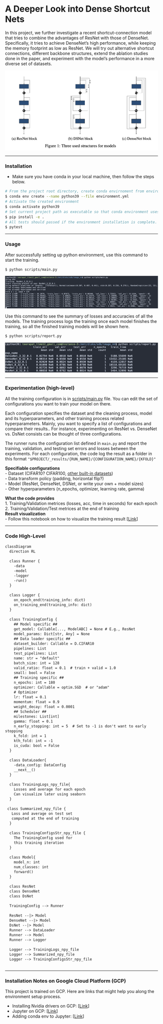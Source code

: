 # A Deeper Look into Dense Shortcut Nets

In this project, we further investigate a recent shortcut-connection model that
tries to combine the advantages of ResNet with those of DenseNet. Specifically, it
tries to achieve DenseNet’s high performance, while keeping the memory footprint
as low as ResNet. We will try out alternative shortcut connections, different
backbone structures, extend the ablation studies done in the paper, and experiment
with the model’s performance in a more diverse set of datasets.

![model structures](images/model_structures.png)

---

### Installation
- Make sure you have conda in your local machine, then follow the steps below.

```bash
# From the project root directory, create conda envirnoment from environment.yml
$ conda env create --name python39 --file environment.yml
# Activate the created environment
$ conda activate python39
# Set current project path as executable so that conda environment uses the project code.
$ pip install -e .
# All tests should passed if the environment installation is complete.
$ pytest 
```

---

### Usage 

After successfully setting up python environment, use this command to start the training.

```bash
$ python scripts/main.py
```

![train sample](images/code_train_sample.png)

Use this command to see the summary of losses and accuracies of all the models. The training process logs the training once each model finishes the training, so all the finished training models will be shown here.

```bash
$ python scripts/report.py
```

![report sample](images/code_report_sample.png)

---
  
### Experimentation (high-level)

All the training configuration is in [scripts/main.py](./scripts/main.py) file. 
You can edit the set of configurations you want to train your model on there.

Each configuration specifies the dataset and the cleaning process, model and its hyperparameters, and other training process related hyperparameters. Mainly, you want to specify a list of configurations and compare their results.. For instance, experimenting on ResNet vs. DenseNet vs. DsNet consists can be thought of three configurations.

The runner runs the configuration list defined in `main.py` and report the training, validation, and testing set errors and losses between the experiments. For each configuration, the code log the result as a folder in this format  `"$PROJECT/_results/{RUN_NAME}/{CONFIGURATION_NAME}/{KFOLD}"`   

**Specifiable configurations**  
    - Dataset (CIFAR10? CIFAR100, [other built-in datasets](https://pytorch.org/vision/stable/datasets.html#built-in-datasets))  
    - Data transform policy (padding, horizontal flip?)  
    - Model (ResNet, DenseNet, DSNet, or write your own + model sizes)  
    - Other hyperparameters (n_epochs, optimizer, learning rate, gamma)  
    
**What the code provides**  
    1. Training/Validation metrices (losses, acc, time in seconds) for each epoch  
    2. Training/Validation/Test metrices at the end of training  
**Result visualization**  
    - Follow this notebook on how to visualize the training result [[Link](https://github.com/teerapat-ch/image_nn/blob/master/notebooks/Report%20Visualization%20-%20ResNet%20vs%20DsNet%20vs%20DenseNet.ipynb)]

---

### Code High-Level

```mermaid
classDiagram
  direction RL
  
  class Runner {
    -data
    -model
    -logger
    -run()
  }
  
  class Logger {
    on_epoch_end(training_info: dict)
    on_training_end(training_info: dict)
  }
  
  class TrainingConfig {
    ## Model specific ##
    get_model: Callable[..., ModelABC] = None # E.g., ResNet
    model_params: Dict[str, Any] = None
    ## Data loader specific ##
    dataset_builder: Callable = D.CIFAR10
    pipelines: List
    test_pipelines: List
    name: str = "default"
    batch_size: int = 128
    valid_ratio: float = 0.1  # train + valid = 1.0
    small: bool = False
    ## Training specific ##
    n_epochs: int = 180
    optimizer: Callable = optim.SGD  # or "adam"
    # Optimizer
    lr: float = 0.1
    momentum: float = 0.9
    weight_decay: float = 0.0001
    ## Scheduler ##
    milestones: List[int]
    gamma: float = 0.1
    n_early_stopping: int = 5  # Set to -1 is don't want to early stopping
    k_fold: int = 1
    kth_fold: int = -1
    is_cuda: bool = False
  }
  
  class DataLoader{
    -data_config: DataConfig
    __next__()
  }
  
  class TrainingLogs_npy_file{
    Losses and average for each epoch
    Can visualize later using seaborn
  }
  
 class Summarized_npy_file {
   Loss and average on test set 
   computed at the end of training
  }
  
  class TrainingConfigsStr_npy_file {
    The TrainingConfig used for
    this training iteration
  }
  
  class Model{
    model_n: int
    num_classes: int
    forward()
  }
  
  class ResNet
  class DenseNet
  class DsNet
  
  TrainingConfig --> Runner
  
  ResNet --|> Model
  DenseNet --|> Model
  DsNet --|> Model
  Runner --> DataLoader
  Runner --> Model
  Runner --> Logger
  
  Logger --> TrainingLogs_npy_file
  Logger --> Summarized_npy_file
  Logger --> TrainingConfigsStr_npy_file
  
  ```
  
---

### Installation Notes on Google Cloud Platform (GCP)

This project is trained on GCP. Here are links that might help you along the environment setup process.

- Installing Nvidia drivers on GCP: [[Link](https://cloud.google.com/compute/docs/gpus/install-drivers-gpu)]  
- Jupyter on GCP: [[Link](https://towardsdatascience.com/running-jupyter-notebook-in-google-cloud-platform-in-15-min-61e16da34d52)]  
- Adding conda env to Jupyter: [[Link](https://medium.com/@nrk25693/how-to-add-your-conda-environment-to-your-jupyter-notebook-in-just-4-steps-abeab8b8d084)]  
